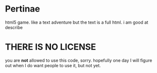 # Pertinae
html5 game. like a text adventure but the text is a full html. i am good at describe

# THERE IS NO LICENSE
you are **not** allowed to use this code, sorry. hopefully one day I will figure out when I do want people to use it, but not yet.
